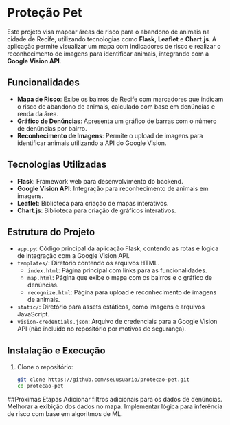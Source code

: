 # Proteção Pet

Este projeto visa mapear áreas de risco para o abandono de animais na cidade de Recife, utilizando tecnologias como **Flask**, **Leaflet** e **Chart.js**. A aplicação permite visualizar um mapa com indicadores de risco e realizar o reconhecimento de imagens para identificar animais, integrando com a **Google Vision API**.

## Funcionalidades

- **Mapa de Risco**: Exibe os bairros de Recife com marcadores que indicam o risco de abandono de animais, calculado com base em denúncias e renda da área.
- **Gráfico de Denúncias**: Apresenta um gráfico de barras com o número de denúncias por bairro.
- **Reconhecimento de Imagens**: Permite o upload de imagens para identificar animais utilizando a API do Google Vision.

## Tecnologias Utilizadas

- **Flask**: Framework web para desenvolvimento do backend.
- **Google Vision API**: Integração para reconhecimento de animais em imagens.
- **Leaflet**: Biblioteca para criação de mapas interativos.
- **Chart.js**: Biblioteca para criação de gráficos interativos.

## Estrutura do Projeto

- `app.py`: Código principal da aplicação Flask, contendo as rotas e lógica de integração com a Google Vision API.
- `templates/`: Diretório contendo os arquivos HTML.
  - `index.html`: Página principal com links para as funcionalidades.
  - `map.html`: Página que exibe o mapa com os bairros e o gráfico de denúncias.
  - `recognize.html`: Página para upload e reconhecimento de imagens de animais.
- `static/`: Diretório para assets estáticos, como imagens e arquivos JavaScript.
- `vision-credentials.json`: Arquivo de credenciais para a Google Vision API (não incluído no repositório por motivos de segurança).

## Instalação e Execução

1. Clone o repositório:
   ```bash
   git clone https://github.com/seuusuario/protecao-pet.git
   cd protecao-pet

##Próximas Etapas
 Adicionar filtros adicionais para os dados de denúncias.
 Melhorar a exibição dos dados no mapa.
 Implementar lógica para inferência de risco com base em algoritmos de ML.
